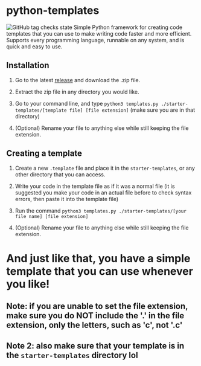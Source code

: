 # python-templates
![GitHub tag checks state](https://img.shields.io/github/checks-status/ZenJevil/python-templates/main)
Simple Python framework for creating code templates that you can use to make writing code faster and more efficient.
Supports every programming language, runnable on any system, and is quick and easy to use.

## Installation

1. Go to the latest [release](https://github.com/ZenJevil/python-templates/releases/latest) and download the .zip file.

2. Extract the zip file in any directory you would like.

3. Go to your command line, and type ```python3 templates.py ./starter-templates/[template file] [file extension]``` (make sure you are in that directory)

4. (Optional) Rename your file to anything else while still keeping the file extension.

## Creating a template

1. Create a new ```.template``` file and place it in the ```starter-templates```, or any other directory that you can access.

2. Write your code in the template file as if it was a normal file (it is suggested you make your code in an actual file before to check syntax errors, then paste it into the template file)

3. Run the command ```python3 templates.py ./starter-templates/[your file name] [file extension]```

4. (Optional) Rename your file to anything else while still keeping the file extension.


# And just like that, you have a simple template that you can use whenever you like!

## Note: if you are unable to set the file extension, make sure you do NOT include the '.' in the file extension, only the letters, such as 'c', not '.c'

## Note 2: also make sure that your template is in the ```starter-templates``` directory lol
